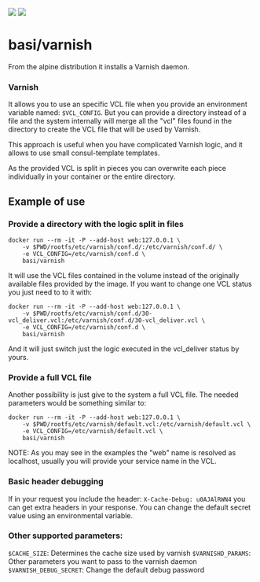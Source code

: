 [![](https://images.microbadger.com/badges/image/basi/varnish.svg)](http://microbadger.com/images/basi/varnish "Get your own image badge on microbadger.com") [![](https://images.microbadger.com/badges/version/basi/varnish.svg)](http://microbadger.com/images/basi/varnish "Get your own version badge on microbadger.com")

# basi/varnish
From the alpine distribution it installs a Varnish daemon.

### Varnish
It allows you to use an specific VCL file when you provide an environment variable named: `$VCL_CONFIG`. But
you can provide a directory instead of a file and the system internally will merge all the "vcl" files found in
the directory to create the VCL file that will be used by Varnish.

This approach is useful when you have complicated Varnish logic, and it allows to use small consul-template templates.

As the provided VCL is split in pieces you can overwrite each piece individually in your container or the entire
directory.

## Example of use

### Provide a directory with the logic split in files

    docker run --rm -it -P --add-host web:127.0.0.1 \
        -v $PWD/rootfs/etc/varnish/conf.d/:/etc/varnish/conf.d/ \
        -e VCL_CONFIG=/etc/varnish/conf.d \
        basi/varnish

It will use the VCL files contained in the volume instead of the originally available files provided by the image.
If you want to change one VCL status you just need to to it with:

    docker run --rm -it -P --add-host web:127.0.0.1 \
        -v $PWD/rootfs/etc/varnish/conf.d/30-vcl_deliver.vcl:/etc/varnish/conf.d/30-vcl_deliver.vcl \
        -e VCL_CONFIG=/etc/varnish/conf.d \
        basi/varnish

And it will just switch just the logic executed in the vcl_deliver status by yours.

### Provide a full VCL file

Another possibility is just give to the system a full VCL file. The needed parameters would be something similar to:

    docker run --rm -it -P --add-host web:127.0.0.1 \
        -v $PWD/rootfs/etc/varnish/default.vcl:/etc/varnish/default.vcl \
        -e VCL_CONFIG=/etc/varnish/default.vcl \
        basi/varnish

NOTE: As you may see in the examples the "web" name is resolved as localhost, usually you will provide your service name in the VCL.

### Basic header debugging

If in your request you include the header: `X-Cache-Debug: u0AJAlRWN4` you can get extra headers in your response.
You can change the default secret value using an environmental variable.

### Other supported parameters:

`$CACHE_SIZE`:           Determines the cache size used by varnish
`$VARNISHD_PARAMS`:      Other parameters you want to pass to the varnish daemon
`$VARNISH_DEBUG_SECRET`: Change the default debug password
